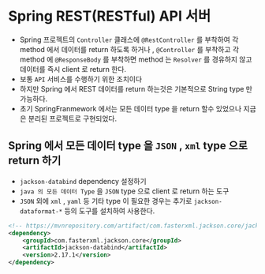 # Spring REST(RESTful) API 서버
- Spring 프로젝트의 `Controller` 클래스에 `@RestController` 를 부착하여 각 method 에서 데이터를 return 하도록 하거나 , `@Controller` 를 부착하고 각 method 에 `@ResponseBody` 를 부착하면 method 는 `Resolver` 를 경유하지 않고 데이터를 즉시 client 로 return 한다.
- 보통 `API` 서비스를 수행하기 위한 조치이다
- 하지만 Spring 에서 REST 데이터를 return 하는것은 기본적으로 String type 만 가능하다.
- 초기 SpringFranmework 에서는 모든 데이터 type 을 return 할수 있었으나 지금은 분리된  프로젝트로 구현되었다.

## Spring 에서 모든 데이터 type 을 `JSON` , `xml` type 으로 return 하기
- `jackson-databind` dependency 설정하기
-  `java 의 모든 데이터 Type` 을 `JSON` type 으로 client 로 return 하는 도구
- `JSON` 외에 `xml` , `yaml` 등 기타 type 이 필요한 경우는 추가로 `jackson-dataformat-*`  등의 도구를 설치하여 사용한다.
```xml
<!-- https://mvnrepository.com/artifact/com.fasterxml.jackson.core/jackson-databind -->
<dependency>
    <groupId>com.fasterxml.jackson.core</groupId>
    <artifactId>jackson-databind</artifactId>
    <version>2.17.1</version>
</dependency>
```